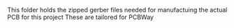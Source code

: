 This folder holds the zipped gerber files needed for manufactuing the actual PCB for this project
These are tailored for PCBWay
